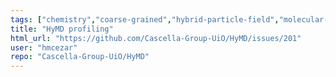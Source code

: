 ```yaml
---
tags: ["chemistry","coarse-grained","hybrid-particle-field","molecular-dynamics","optimization","physics"]
title: "HyMD profiling"
html_url: "https://github.com/Cascella-Group-UiO/HyMD/issues/201"
user: "hmcezar"
repo: "Cascella-Group-UiO/HyMD"
---
```


